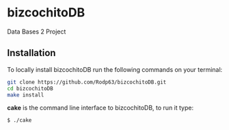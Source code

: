 # bizcochitoDB
Data Bases 2 Project

Installation
-----------
To locally install bizcochitoDB run the following commands on your terminal:
```bash
git clone https://github.com/Rodp63/bizcochitoDB.git
cd bizcochitoDB
make install
```
**cake** is the command line interface to bizcochitoDB, to run it type:
```bash
$ ./cake
```
